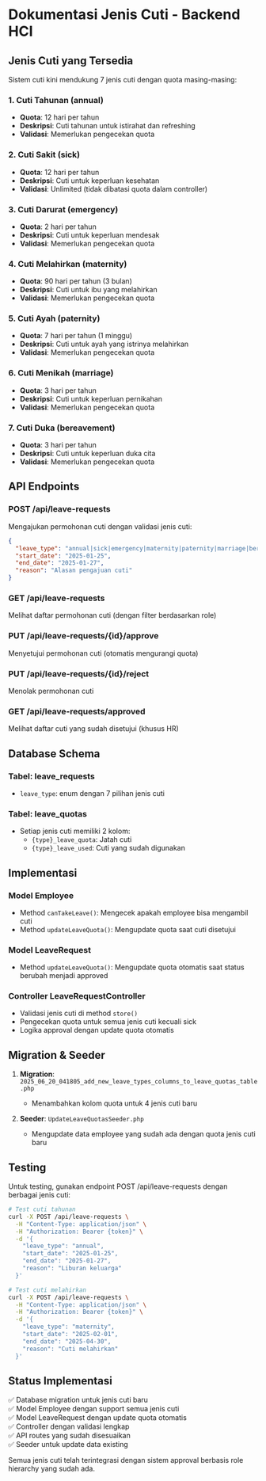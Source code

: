 # Dokumentasi Jenis Cuti - Backend HCI

## Jenis Cuti yang Tersedia

Sistem cuti kini mendukung 7 jenis cuti dengan quota masing-masing:

### 1. Cuti Tahunan (annual)
- **Quota**: 12 hari per tahun
- **Deskripsi**: Cuti tahunan untuk istirahat dan refreshing
- **Validasi**: Memerlukan pengecekan quota

### 2. Cuti Sakit (sick)
- **Quota**: 12 hari per tahun
- **Deskripsi**: Cuti untuk keperluan kesehatan
- **Validasi**: Unlimited (tidak dibatasi quota dalam controller)

### 3. Cuti Darurat (emergency)
- **Quota**: 2 hari per tahun
- **Deskripsi**: Cuti untuk keperluan mendesak
- **Validasi**: Memerlukan pengecekan quota

### 4. Cuti Melahirkan (maternity)
- **Quota**: 90 hari per tahun (3 bulan)
- **Deskripsi**: Cuti untuk ibu yang melahirkan
- **Validasi**: Memerlukan pengecekan quota

### 5. Cuti Ayah (paternity)
- **Quota**: 7 hari per tahun (1 minggu)
- **Deskripsi**: Cuti untuk ayah yang istrinya melahirkan
- **Validasi**: Memerlukan pengecekan quota

### 6. Cuti Menikah (marriage)
- **Quota**: 3 hari per tahun
- **Deskripsi**: Cuti untuk keperluan pernikahan
- **Validasi**: Memerlukan pengecekan quota

### 7. Cuti Duka (bereavement)
- **Quota**: 3 hari per tahun
- **Deskripsi**: Cuti untuk keperluan duka cita
- **Validasi**: Memerlukan pengecekan quota

## API Endpoints

### POST /api/leave-requests
Mengajukan permohonan cuti dengan validasi jenis cuti:

```json
{
  "leave_type": "annual|sick|emergency|maternity|paternity|marriage|bereavement",
  "start_date": "2025-01-25",
  "end_date": "2025-01-27",
  "reason": "Alasan pengajuan cuti"
}
```

### GET /api/leave-requests
Melihat daftar permohonan cuti (dengan filter berdasarkan role)

### PUT /api/leave-requests/{id}/approve
Menyetujui permohonan cuti (otomatis mengurangi quota)

### PUT /api/leave-requests/{id}/reject
Menolak permohonan cuti

### GET /api/leave-requests/approved
Melihat daftar cuti yang sudah disetujui (khusus HR)

## Database Schema

### Tabel: leave_requests
- `leave_type`: enum dengan 7 pilihan jenis cuti

### Tabel: leave_quotas
- Setiap jenis cuti memiliki 2 kolom:
  - `{type}_leave_quota`: Jatah cuti
  - `{type}_leave_used`: Cuti yang sudah digunakan

## Implementasi

### Model Employee
- Method `canTakeLeave()`: Mengecek apakah employee bisa mengambil cuti
- Method `updateLeaveQuota()`: Mengupdate quota saat cuti disetujui

### Model LeaveRequest
- Method `updateLeaveQuota()`: Mengupdate quota otomatis saat status berubah menjadi approved

### Controller LeaveRequestController
- Validasi jenis cuti di method `store()`
- Pengecekan quota untuk semua jenis cuti kecuali sick
- Logika approval dengan update quota otomatis

## Migration & Seeder

1. **Migration**: `2025_06_20_041805_add_new_leave_types_columns_to_leave_quotas_table.php`
   - Menambahkan kolom quota untuk 4 jenis cuti baru

2. **Seeder**: `UpdateLeaveQuotasSeeder.php`
   - Mengupdate data employee yang sudah ada dengan quota jenis cuti baru

## Testing

Untuk testing, gunakan endpoint POST /api/leave-requests dengan berbagai jenis cuti:

```bash
# Test cuti tahunan
curl -X POST /api/leave-requests \
  -H "Content-Type: application/json" \
  -H "Authorization: Bearer {token}" \
  -d '{
    "leave_type": "annual",
    "start_date": "2025-01-25",
    "end_date": "2025-01-27",
    "reason": "Liburan keluarga"
  }'

# Test cuti melahirkan
curl -X POST /api/leave-requests \
  -H "Content-Type: application/json" \
  -H "Authorization: Bearer {token}" \
  -d '{
    "leave_type": "maternity",
    "start_date": "2025-02-01",
    "end_date": "2025-04-30",
    "reason": "Cuti melahirkan"
  }'
```

## Status Implementasi

✅ Database migration untuk jenis cuti baru  
✅ Model Employee dengan support semua jenis cuti  
✅ Model LeaveRequest dengan update quota otomatis  
✅ Controller dengan validasi lengkap  
✅ API routes yang sudah disesuaikan  
✅ Seeder untuk update data existing  

Semua jenis cuti telah terintegrasi dengan sistem approval berbasis role hierarchy yang sudah ada.